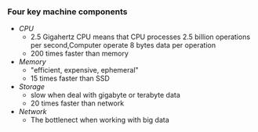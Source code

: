 ### Four key machine components
+ *CPU*
  + 2.5 Gigahertz CPU means that CPU processes 2.5 billion operations per second,Computer operate 8 bytes data per operation
  + 200 times faster than memory
+ *Memory*
  + "efficient, expensive, ephemeral"
  + 15 times faster than SSD
+ *Storage*
  + slow when deal with gigabyte or terabyte data
  + 20 times faster than network
+ *Network*
  + The bottlenect when working with big data
